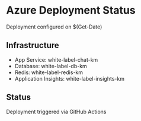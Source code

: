 # Azure Deployment Status

Deployment configured on $(Get-Date)

## Infrastructure
- App Service: white-label-chat-km
- Database: white-label-db-km  
- Redis: white-label-redis-km
- Application Insights: white-label-insights-km

## Status
Deployment triggered via GitHub Actions
